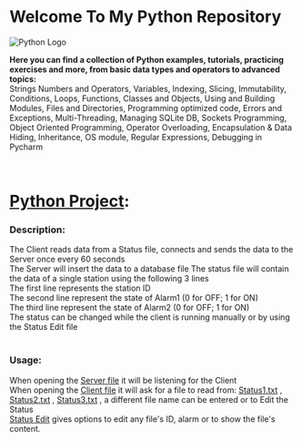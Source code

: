 # Welcome To My Python Repository 
![Python Logo](https://upload.wikimedia.org/wikipedia/commons/c/c3/Python-logo-notext.svg)

**Here you can find a collection of Python examples, tutorials, practicing exercises and more, from basic data types and operators to advanced topics:<br/>**
Strings Numbers and Operators, Variables, Indexing, Slicing, Immutability, Conditions, Loops, Functions, Classes and Objects, Using and Building Modules, Files and Directories, Programming optimized code, Errors and Exceptions, Multi-Threading, Managing SQLite DB, Sockets Programming, Object Oriented Programming, Operator Overloading, Encapsulation & Data Hiding, Inheritance, OS module, Regular Expressions, Debugging in Pycharm

<br/>

# [Python Project](./Python%20Project):
### Description:
The Client reads data from a Status file, connects and sends the data to the Server once every 60 seconds<br/>
The Server will insert the data to a database file
The status file will contain the data of a single station using the following 3 lines<br/>
The first line represents the station ID<br/>
The second line represent the state of Alarm1 (0 for OFF; 1 for ON)<br/>
The third line represent the state of Alarm2 (0 for OFF; 1 for ON)<br/>
The status can be changed while the client is running manually or by using the Status Edit file<br/>
<br/>
### Usage:
When opening the [Server file](./Python%20Project/Server/Server.py) it will be listening for the Client <br/>
When opening the [Client file](./Python%20Project/Client/Client.py) it will ask for a file to read from: [Status1.txt](./Python%20Project/Client/Status1.txt) , [Status2.txt](./Python%20Project/Client/Status2.txt) , [Status3.txt](./Python%20Project/Client/Status3.txt) , a different file name can be entered or to Edit the Status<br/>
[Status Edit](./Python%20Project/Client/Status_Edit.py) gives options to edit any file's ID, alarm or to show the file's content.
